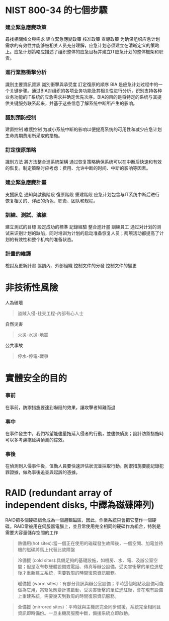 # NIST 800-34 的七個步驟

###  建立緊急應變政策
尋找相關條文與需求 建立緊急應變政策 核准政策 宣導政策
为确保组织应急计划需求的有效性并能够被相关人员充分理解，应急计划必须建立在清晰定义的策略上。应急计划策略应描述了组织整体的应急目标并建立IT应急计划的整体框架和职责。
###  進行業務衝擊分析
識別主要資訊資源 識別衝擊與承受度 訂定復原的順序
BIA 是应急计划过程中的一个关键步骤。通过BIA对组织的各项业务功能及其相关性进行分析，识别支持各种业务功能的IT系统的应急需求并确定优先次序。BIA的目的是将特定的系统与其提供关键服务联系起来，并基于这些信息了解系统中断所产生的影响。
###  識別預防控制
建置控制 維護控制
为减小系统中断的影响以便提高系统的可用性和减少应急计划生命周期费用所采取的措施。
###  訂定復原策略 
識別方法 將方法整合進系統架構
通过恢复策略确保系统可以在中断后快速和有效的恢复。制定策略时应考虑：费用、允许中断的时间、中断的影响等因素。
###  建立緊急應變計畫
支援訊息 通知與啟動階段 復原階段 重建階段
应急计划包含与IT系统中断后进行恢复相关的、详细的角色、职责、团队和规程。
###  訓練、測試、演練
建立測試的目標 設定成功的標準 記錄經驗 整合進計畫 訓練員工
通过对计划的测试来识别计划的缺陷，同时培训为计划的启动准备恢复人员；两项活动都提高了计划的有效性和整个机构的准备状态。
###  計畫的維護
檢討及更新計畫 協調內、外部組織 控制文件的分發 控制文件的變更



# 非技術性風險
人為破壞
>盜賊入侵-社交工程-內部有心人士


自然災害
>火災-水災-地震


公共事故
>停水-停電-戰爭

# 實體安全的目的
### 事前
在事前，防禦措施要達到嚇阻的效果，讓攻擊者知難而退
### 事中
在事件發生中，我們希望能儘量拖延入侵者的行動，並儘快偵測；設計防禦措施時可以多考慮拖延與偵測的綜效。
### 事後
在偵測到入侵事件後，值勤人員要快速評估狀況並採取行動。防禦措施要能記錄犯罪證據，做為事後追查與起訴的憑據。


# RAID (redundant array of independent disks, 中譯為磁碟陣列) 
 RAID把多個硬碟組合成為一個邏輯磁區，因此，作業系統只會把它當作一個硬碟。RAID常被用在伺服器電腦上，並且常使用完全相同的硬碟作為組合，特別是需要大容量儲存空間的工作
 
>熱備用(hot sites):當一個正在使用的磁碟發生故障後，一個空閒、加電並待機的磁碟將馬上代替此故障盤

>冷備援 (cold sites):具備足夠的基礎設施，如機房、水、電、及辦公室空間；但是沒有軟硬體設備或電話、傳真等辦公設備。受災害衝擊的單位進駐後才重新建立系統，需要數周的時間復原資訊服務。

>暖備援 (warm sites)：有部分資訊與辦公室設備；平時這個地點及設備可能做為它用，當緊急應變計畫啟動，受災害衝擊的單位進駐後，會在現有設備上重建系統，需要幾天到數周的時間復原資訊服務。

>全備援 (mirrored sites)：平時就與主機房完全同步備援，系統完全相同且資訊即時備份。一旦主機房服務中斷，備援系統立即啟動。











